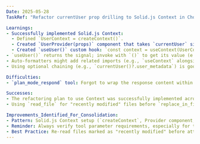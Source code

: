 ```yaml
---
Date: 2025-05-28
TaskRef: "Refactor currentUser prop drilling to Solid.js Context in Chores App"

Learnings:
- Successfully implemented Solid.js Context:
  - Defined `UserContext = createContext()`.
  - Created `UserProvider(props)` component that takes `currentUser` signal as a prop and provides it: `<UserContext.Provider value={props.currentUser}>`.
  - Created `useUser()` custom hook: `const context = useContext(UserContext); return context;`.
- `useUser()` returns the signal; invoke with `()` to get its value (e.g., `const user = currentUser();`).
- Auto-formatters might add related imports (e.g., `useContext` alongside a custom hook like `useUser`). This needs to be considered for `SEARCH` blocks in `replace_in_file`.
- Using optional chaining (e.g., `currentUser()?.user_metadata`) is good practice when dealing with potentially null objects from context.

Difficulties:
- `plan_mode_respond` tool: Forgot to wrap the response content within `<response>` tags, leading to a tool execution error. Corrected by adding the tags.

Successes:
- The refactoring plan to use Context was successfully implemented across `UserContext.jsx`, `App.jsx`, `Layout.jsx`, and `Chores.jsx`.
- Using `read_file` for "recently modified" files before `replace_in_file` ensured `SEARCH` blocks were accurate and prevented potential errors.

Improvements_Identified_For_Consolidation:
- Pattern: Solid.js Context setup (`createContext`, Provider component, `useContext` or custom hook).
- Reminder: Always verify tool parameter requirements, especially for tools like `plan_mode_respond` that have specific content structures.
- Best Practice: Re-read files marked as "recently modified" before attempting `replace_in_file`.
---
```

